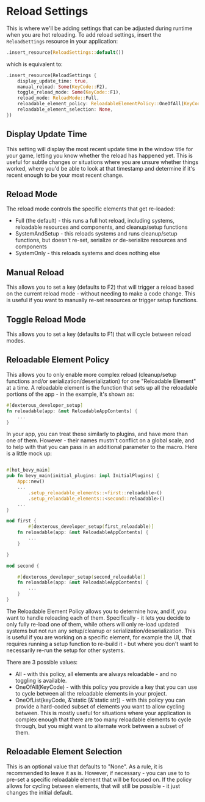 # Reload Settings

This is where we'll be adding settings that can be adjusted during runtime when you are hot reloading.
To add reload settings, insert the `ReloadSettings` resource in your application:

```rust
.insert_resource(ReloadSettings::default())
```

which is equivalent to:

```rust
.insert_resource(ReloadSettings {
    display_update_time: true,
    manual_reload: Some(KeyCode::F2),
    toggle_reload_mode: Some(KeyCode::F1),
    reload_mode: ReloadMode::Full,
    reloadable_element_policy: ReloadableElementPolicy::OneOfAll(KeyCode::F3),
    reloadable_element_selection: None,
})
```

## Display Update Time

This setting will display the most recent update time in the window title for your game, letting you know whether the reload has happened yet. This is useful for subtle changes or situations where you are unsure whether things worked, where you'd be able to look at that timestamp and determine if it's recent enough to be your most recent change.

## Reload Mode

The reload mode controls the specific elements that get re-loaded:

- Full (the default) - this runs a full hot reload, including systems, reloadable resources and components, and cleanup/setup functions
- SystemAndSetup - this reloads systems and runs cleanup/setup functions, but doesn't re-set, serialize or de-serialize resources and components
- SystemOnly - this reloads systems and does nothing else

## Manual Reload

This allows you to set a key (defaults to F2) that will trigger a reload based on the current reload mode - without needing to make a code change. This is useful if you want to manually re-set resources or trigger setup functions.

## Toggle Reload Mode

This allows you to set a key (defaults to F1) that will cycle between reload modes.

## Reloadable Element Policy

This allows you to only enable more complex reload (cleanup/setup functions and/or serialization/deserialization) for one "Reloadable Element" at a time. A reloadable element is the function that sets up all the reloadable portions of the app - in the example, it's shown as:

```rust
#[dexterous_developer_setup]
fn reloadable(app: &mut ReloadableAppContents) {
    ...
}
```

In your app, you can treat these similarly to plugins, and have more than one of them. However - their names mustn't conflict on a global scale, and to help with that you can pass in an additional parameter to the macro. Here is a little mock up:

```rust

#[hot_bevy_main]
pub fn bevy_main(initial_plugins: impl InitialPlugins) {
    App::new()
    ...
        .setup_reloadable_elements::<first::reloadable>()
        .setup_reloadable_elements::<second::reloadable>()
    ...
}

mod first {
        #[dexterous_developer_setup(first_reloadable)]
    fn reloadable(app: &mut ReloadableAppContents) {
        ...
    }

}

mod second {

    #[dexterous_developer_setup(second_reloadable)]
    fn reloadable(app: &mut ReloadableAppContents) {
        ...
    }
}


```

The Reloadable Element Policy allows you to determine how, and if, you want to handle reloading each of them. Specifically - it lets you decide to only fully re-load one of them, while others will only re-load updated systems but not run any setup/cleanup or serialization/deserialization. This is useful if you are working on a specific element, for example the UI, that requires running a setup function to re-build it - but where you don't want to necessarily re-run the setup for other systems.

There are 3 possible values:

- All - with this policy, all elements are always reloadable - and no toggling is available.
- OneOfAll(KeyCode) - with this policy you provide a key that you can use to cycle between all the reloadable elements in your project.
- OneOfList(keyCode, &'static [&'static str]) - with this policy you can provide a hard-coded subset of elements you want to allow cycling between. This is mostly useful for situations where your application is complex enough that there are too many reloadable elements to cycle through, but you might want to alternate work between a subset of them.

## Reloadable Element Selection

This is an optional value that defaults to "None". As a rule, it is recommended to leave it as is. However, if necessary - you can use to to pre-set a specific reloadable element that will be focused on. If the policy allows for cycling between elements, that will still be possible - it just changes the initial default.

